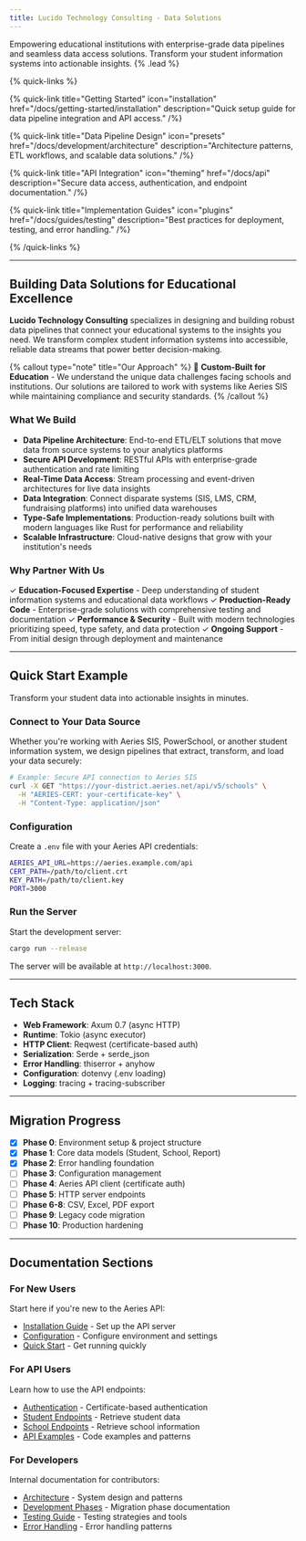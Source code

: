 ```yaml
---
title: Lucido Technology Consulting - Data Solutions
---
```


Empowering educational institutions with enterprise-grade data pipelines and seamless data access solutions. Transform your student information systems into actionable insights. {% .lead %}

{% quick-links %}

{% quick-link title="Getting Started" icon="installation" href="/docs/getting-started/installation" description="Quick setup guide for data pipeline integration and API access." /%}

{% quick-link title="Data Pipeline Design" icon="presets" href="/docs/development/architecture" description="Architecture patterns, ETL workflows, and scalable data solutions." /%}

{% quick-link title="API Integration" icon="theming" href="/docs/api" description="Secure data access, authentication, and endpoint documentation." /%}

{% quick-link title="Implementation Guides" icon="plugins" href="/docs/guides/testing" description="Best practices for deployment, testing, and error handling." /%}

{% /quick-links %}

---

## Building Data Solutions for Educational Excellence

**Lucido Technology Consulting** specializes in designing and building robust data pipelines that connect your educational systems to the insights you need. We transform complex student information systems into accessible, reliable data streams that power better decision-making.

{% callout type="note" title="Our Approach" %}
🎯 **Custom-Built for Education** - We understand the unique data challenges facing schools and institutions. Our solutions are tailored to work with systems like Aeries SIS while maintaining compliance and security standards.
{% /callout %}

### What We Build

- **Data Pipeline Architecture**: End-to-end ETL/ELT solutions that move data from source systems to your analytics platforms
- **Secure API Development**: RESTful APIs with enterprise-grade authentication and rate limiting
- **Real-Time Data Access**: Stream processing and event-driven architectures for live data insights
- **Data Integration**: Connect disparate systems (SIS, LMS, CRM, fundraising platforms) into unified data warehouses
- **Type-Safe Implementations**: Production-ready solutions built with modern languages like Rust for performance and reliability
- **Scalable Infrastructure**: Cloud-native designs that grow with your institution's needs

### Why Partner With Us

✓ **Education-Focused Expertise** - Deep understanding of student information systems and educational data workflows
✓ **Production-Ready Code** - Enterprise-grade solutions with comprehensive testing and documentation
✓ **Performance & Security** - Built with modern technologies prioritizing speed, type safety, and data protection
✓ **Ongoing Support** - From initial design through deployment and maintenance

---

## Quick Start Example

Transform your student data into actionable insights in minutes.

### Connect to Your Data Source

Whether you're working with Aeries SIS, PowerSchool, or another student information system, we design pipelines that extract, transform, and load your data securely:

```bash
# Example: Secure API connection to Aeries SIS
curl -X GET "https://your-district.aeries.net/api/v5/schools" \
  -H "AERIES-CERT: your-certificate-key" \
  -H "Content-Type: application/json"
```

### Configuration

Create a `.env` file with your Aeries API credentials:

```bash
AERIES_API_URL=https://aeries.example.com/api
CERT_PATH=/path/to/client.crt
KEY_PATH=/path/to/client.key
PORT=3000
```

### Run the Server

Start the development server:

```bash
cargo run --release
```

The server will be available at `http://localhost:3000`.

---

## Tech Stack

- **Web Framework**: Axum 0.7 (async HTTP)
- **Runtime**: Tokio (async executor)
- **HTTP Client**: Reqwest (certificate-based auth)
- **Serialization**: Serde + serde_json
- **Error Handling**: thiserror + anyhow
- **Configuration**: dotenvy (.env loading)
- **Logging**: tracing + tracing-subscriber

---

## Migration Progress

- [x] **Phase 0**: Environment setup & project structure
- [x] **Phase 1**: Core data models (Student, School, Report)
- [x] **Phase 2**: Error handling foundation
- [ ] **Phase 3**: Configuration management
- [ ] **Phase 4**: Aeries API client (certificate auth)
- [ ] **Phase 5**: HTTP server endpoints
- [ ] **Phase 6-8**: CSV, Excel, PDF export
- [ ] **Phase 9**: Legacy code migration
- [ ] **Phase 10**: Production hardening

---

## Documentation Sections

### For New Users

Start here if you're new to the Aeries API:

- [Installation Guide](/docs/getting-started/installation) - Set up the API server
- [Configuration](/docs/getting-started/configuration) - Configure environment and settings
- [Quick Start](/docs/getting-started/quick-start) - Get running quickly

### For API Users

Learn how to use the API endpoints:

- [Authentication](/docs/api/authentication) - Certificate-based authentication
- [Student Endpoints](/docs/api/students) - Retrieve student data
- [School Endpoints](/docs/api/schools) - Retrieve school information
- [API Examples](/docs/api/examples) - Code examples and patterns

### For Developers

Internal documentation for contributors:

- [Architecture](/docs/development/architecture) - System design and patterns
- [Development Phases](/docs/development/phases) - Migration phase documentation
- [Testing Guide](/docs/guides/testing) - Testing strategies and tools
- [Error Handling](/docs/guides/error-handling) - Error handling patterns
